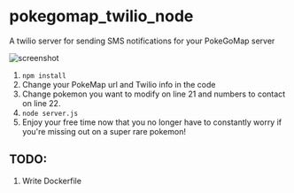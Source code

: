 # pokegomap_twilio_node
A twilio server for sending SMS notifications for your PokeGoMap server

![screenshot](http://i.imgur.com/stXxsu5.png)

1. `npm install`
2. Change your PokeMap url and Twilio info in the code
3. Change pokemon you want to modify on line 21 and numbers to contact on line 22.
4. `node server.js`
5.  Enjoy your free time now that you no longer have to constantly worry if you're missing out on a super rare pokemon!


## TODO:
1. Write Dockerfile

